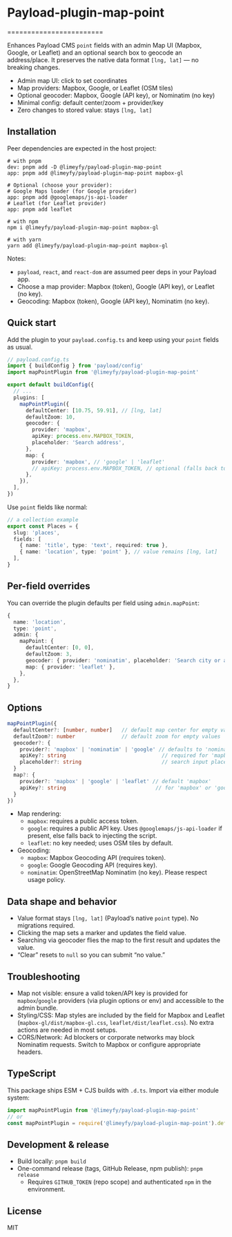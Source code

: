 # Payload-plugin-map-point
========================

Enhances Payload CMS `point` fields with an admin Map UI (Mapbox, Google, or Leaflet) and an optional search box to geocode an address/place. It preserves the native data format `[lng, lat]` — no breaking changes.

- Admin map UI: click to set coordinates
- Map providers: Mapbox, Google, or Leaflet (OSM tiles)
- Optional geocoder: Mapbox, Google (API key), or Nominatim (no key)
- Minimal config: default center/zoom + provider/key
- Zero changes to stored value: stays `[lng, lat]`

Installation
------------

Peer dependencies are expected in the host project:

```
# with pnpm
dev: pnpm add -D @limeyfy/payload-plugin-map-point
app: pnpm add @limeyfy/payload-plugin-map-point mapbox-gl

# Optional (choose your provider):
# Google Maps loader (for Google provider)
app: pnpm add @googlemaps/js-api-loader
# Leaflet (for Leaflet provider)
app: pnpm add leaflet

# with npm
npm i @limeyfy/payload-plugin-map-point mapbox-gl

# with yarn
yarn add @limeyfy/payload-plugin-map-point mapbox-gl
```

Notes:
- `payload`, `react`, and `react-dom` are assumed peer deps in your Payload app.
- Choose a map provider: Mapbox (token), Google (API key), or Leaflet (no key).
- Geocoding: Mapbox (token), Google (API key), Nominatim (no key).

Quick start
-----------

Add the plugin to your `payload.config.ts` and keep using your `point` fields as usual.

```ts
// payload.config.ts
import { buildConfig } from 'payload/config'
import mapPointPlugin from '@limeyfy/payload-plugin-map-point'

export default buildConfig({
  // ...
  plugins: [
    mapPointPlugin({
      defaultCenter: [10.75, 59.91], // [lng, lat]
      defaultZoom: 10,
      geocoder: {
        provider: 'mapbox',
        apiKey: process.env.MAPBOX_TOKEN,
        placeholder: 'Search address',
      },
      map: {
        provider: 'mapbox', // 'google' | 'leaflet'
        // apiKey: process.env.MAPBOX_TOKEN, // optional (falls back to geocoder.apiKey or env)
      },
    }),
  ],
})
```

Use `point` fields like normal:

```ts
// a collection example
export const Places = {
  slug: 'places',
  fields: [
    { name: 'title', type: 'text', required: true },
    { name: 'location', type: 'point' }, // value remains [lng, lat]
  ],
}
```

Per-field overrides
-------------------

You can override the plugin defaults per field using `admin.mapPoint`:

```ts
{
  name: 'location',
  type: 'point',
  admin: {
    mapPoint: {
      defaultCenter: [0, 0],
      defaultZoom: 3,
      geocoder: { provider: 'nominatim', placeholder: 'Search city or address' },
      map: { provider: 'leaflet' },
    },
  },
}
```

Options
-------

```ts
mapPointPlugin({
  defaultCenter?: [number, number]   // default map center for empty values
  defaultZoom?: number               // default zoom for empty values
  geocoder?: {
    provider?: 'mapbox' | 'nominatim' | 'google' // defaults to 'nominatim' for Leaflet, otherwise provider
    apiKey?: string                               // required for 'mapbox' or 'google'
    placeholder?: string                          // search input placeholder
  }
  map?: {
    provider?: 'mapbox' | 'google' | 'leaflet' // default 'mapbox'
    apiKey?: string                             // for 'mapbox' or 'google' (falls back to geocoder.apiKey)
  }
})
```

- Map rendering:
  - `mapbox`: requires a public access token.
  - `google`: requires a public API key. Uses `@googlemaps/js-api-loader` if present, else falls back to injecting the script.
  - `leaflet`: no key needed; uses OSM tiles by default.
- Geocoding:
  - `mapbox`: Mapbox Geocoding API (requires token).
  - `google`: Google Geocoding API (requires key).
  - `nominatim`: OpenStreetMap Nominatim (no key). Please respect usage policy.

Data shape and behavior
-----------------------

- Value format stays `[lng, lat]` (Payload’s native `point` type). No migrations required.
- Clicking the map sets a marker and updates the field value.
- Searching via geocoder flies the map to the first result and updates the value.
- “Clear” resets to `null` so you can submit “no value.”

Troubleshooting
---------------

- Map not visible: ensure a valid token/API key is provided for `mapbox`/`google` providers (via plugin options or env) and accessible to the admin bundle.
- Styling/CSS: Map styles are included by the field for Mapbox and Leaflet (`mapbox-gl/dist/mapbox-gl.css`, `leaflet/dist/leaflet.css`). No extra actions are needed in most setups.
- CORS/Network: Ad blockers or corporate networks may block Nominatim requests. Switch to Mapbox or configure appropriate headers.

TypeScript
----------

This package ships ESM + CJS builds with `.d.ts`. Import via either module system:

```ts
import mapPointPlugin from '@limeyfy/payload-plugin-map-point'
// or
const mapPointPlugin = require('@limeyfy/payload-plugin-map-point').default
```

Development & release
---------------------

- Build locally: `pnpm build`
- One-command release (tags, GitHub Release, npm publish): `pnpm release`
  - Requires `GITHUB_TOKEN` (repo scope) and authenticated `npm` in the environment.

License
-------

MIT
